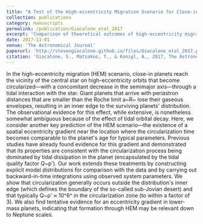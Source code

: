 ```yaml
---
title: "A Test of the High-eccentricity Migration Scenario for Close-in Planets"
collection: publications
category: manuscripts
permalink: /publication/Giacalone_etal_2017
excerpt: 'Comparison of theoretical outcomes of high-eccentricity migration with the population of close-in exoplanets.'
date: 2017-11-01
venue: 'The Astronomical Journal'
paperurl: 'http://stevengiacalone.github.io/files/Giacalone_etal_2017.pdf](https://ui.adsabs.harvard.edu/abs/2017AJ....154..192G/abstract'
citation: 'Giacalone, S., Matsakos, T., & Konigl, A., 2017, The Astronomical Journal, 154, 192'
---
```


In the high-eccentricity migration (HEM) scenario, close-in planets reach the vicinity of the central star on high-eccentricity orbits that become circularized—with a concomitant decrease in the semimajor axis—through a tidal interaction with the star. Giant planets that arrive with periastron distances that are smaller than the Roche limit a~R~ lose their gaseous envelopes, resulting in an inner edge to the surviving planets' distribution. The observational evidence for this effect, while extensive, is nonetheless somewhat ambiguous because of the effect of tidal orbital decay. Here, we consider another key prediction of the HEM scenario—the existence of a spatial eccentricity gradient near the location where the circularization time becomes comparable to the planet's age for typical parameters. Previous studies have already found evidence for this gradient and demonstrated that its properties are consistent with the circularization process being dominated by tidal dissipation in the planet (encapsulated by the tidal quality factor Q~p'). Our work extends these treatments by constructing explicit model distributions for comparison with the data and by carrying out backward-in-time integrations using observed system parameters. We show that circularization generally occurs outside the distribution's inner edge (which defines the boundary of the so-called sub-Jovian desert) and that typically Q~p' ≈ 10^6^ in the circularization zone (to within a factor of 3). We also find tentative evidence for an eccentricity gradient in lower-mass planets, indicating that formation through HEM may be relevant down to Neptune scales.
